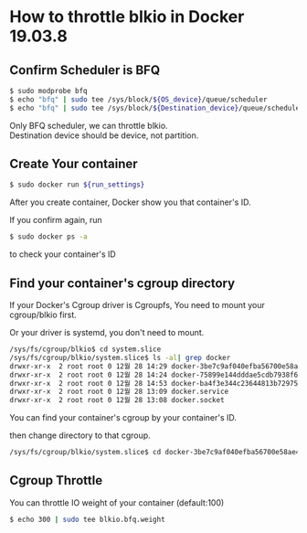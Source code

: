 How to throttle blkio in Docker 19.03.8
=======================================
## Confirm Scheduler is BFQ
```bash
$ sudo modprobe bfq
$ echo "bfq" | sudo tee /sys/block/${OS_device}/queue/scheduler
$ echo "bfq" | sudo tee /sys/block/${Destination_device}/queue/scheduler
```
  Only BFQ scheduler, we can throttle blkio.   
  Destination device should be device, not partition.   
## Create Your container
```bash
$ sudo docker run ${run_settings}
```
  After you create container, Docker show you that container's ID.   
  
  
  If you confirm again, run 
```bash
$ sudo docker ps -a
```
  to check your container's ID
  
## Find your container's cgroup directory
If your Docker's Cgroup driver is Cgroupfs, You need to mount your cgroup/blkio first.   

Or your driver is systemd, you don't need to mount.   

```bash
/sys/fs/cgroup/blkio$ cd system.slice
/sys/fs/cgroup/blkio/system.slice$ ls -al| grep docker
drwxr-xr-x  2 root root 0 12월 28 14:29 docker-3be7c9af040efba56700e58ae43b5d265f918144fbca95c62572f642b5822720.scope
drwxr-xr-x  2 root root 0 12월 28 14:24 docker-75899e144dddae5cdb7938f6d986b25c8221b5e9648c99a374828e92ed90b1c5.scope
drwxr-xr-x  2 root root 0 12월 28 14:53 docker-ba4f3e344c23644813b7297569984fcbcd766cb6ed1ca37b5047ece19e0e0732.scope
drwxr-xr-x  2 root root 0 12월 28 13:09 docker.service
drwxr-xr-x  2 root root 0 12월 28 13:08 docker.socket
```

You can find your container's cgroup by your container's ID.

then change directory to that cgroup.

```bash
/sys/fs/cgroup/blkio/system.slice$ cd docker-3be7c9af040efba56700e58ae43b5d265f918144fbca95c62572f642b5822720.scope
```

## Cgroup Throttle

You can throttle IO weight of your container (default:100)

```bash
$ echo 300 | sudo tee blkio.bfq.weight
```
